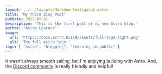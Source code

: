 ```yaml
---
layout: ../../layouts/MarkdownPostLayout.astro
title: 'My Third Blog Post'
pubDate: 2022-07-01
description: 'This is the first post of my new Astro blog.'
author: 'Astro Learner'
image:
  url: 'https://docs.astro.build/assets/full-logo-light.png'
  alt: 'The full Astro logo.'
tags: [ "astro", "blogging", "learning in public" ]
---
```


It wasn't always smooth sailing, but I'm enjoying building with Astro. And,
the [Discord community](https://astro.build/chat) is really friendly and helpful!
